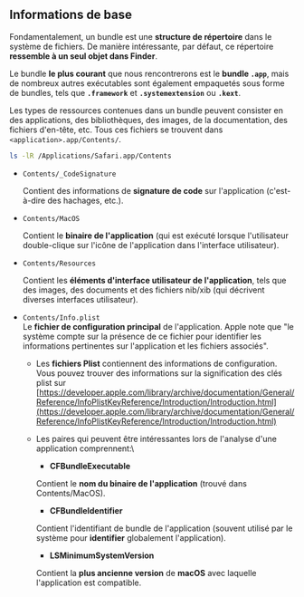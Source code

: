 ## Informations de base

Fondamentalement, un bundle est une **structure de répertoire** dans le système de fichiers. De manière intéressante, par défaut, ce répertoire **ressemble à un seul objet dans Finder**. 

Le bundle **le plus courant** que nous rencontrerons est le **bundle `.app`**, mais de nombreux autres exécutables sont également empaquetés sous forme de bundles, tels que **`.framework`** et **`.systemextension`** ou **`.kext`**.

Les types de ressources contenues dans un bundle peuvent consister en des applications, des bibliothèques, des images, de la documentation, des fichiers d'en-tête, etc. Tous ces fichiers se trouvent dans `<application>.app/Contents/`.
```bash
ls -lR /Applications/Safari.app/Contents
```
*   `Contents/_CodeSignature`

    Contient des informations de **signature de code** sur l'application (c'est-à-dire des hachages, etc.).
*   `Contents/MacOS`

    Contient le **binaire de l'application** (qui est exécuté lorsque l'utilisateur double-clique sur l'icône de l'application dans l'interface utilisateur).
*   `Contents/Resources`

    Contient les **éléments d'interface utilisateur de l'application**, tels que des images, des documents et des fichiers nib/xib (qui décrivent diverses interfaces utilisateur).
* `Contents/Info.plist`\
  Le **fichier de configuration principal** de l'application. Apple note que "le système compte sur la présence de ce fichier pour identifier les informations pertinentes sur l'application et les fichiers associés".
  * Les **fichiers Plist** contiennent des informations de configuration. Vous pouvez trouver des informations sur la signification des clés plist sur [https://developer.apple.com/library/archive/documentation/General/Reference/InfoPlistKeyReference/Introduction/Introduction.html](https://developer.apple.com/library/archive/documentation/General/Reference/InfoPlistKeyReference/Introduction/Introduction.html)
  *   Les paires qui peuvent être intéressantes lors de l'analyse d'une application comprennent:\\

      * **CFBundleExecutable**

      Contient le **nom du binaire de l'application** (trouvé dans Contents/MacOS).

      * **CFBundleIdentifier**

      Contient l'identifiant de bundle de l'application (souvent utilisé par le système pour **identifier** globalement l'application).

      * **LSMinimumSystemVersion**

      Contient la **plus ancienne version** de **macOS** avec laquelle l'application est compatible.
